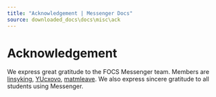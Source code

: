 ```yaml
---
title: "Acknowledgement | Messenger Docs"
source: downloaded_docs\docs\misc\ack
---
```


# Acknowledgement

We express great gratitude to the FOCS Messenger team. Members are [linsyking](mailto:linsy_king@sjtu.edu.cn), [YUcxovo](mailto:junglcuxo@sjtu.edu.cn), [matmleave](mailto:www125@sjtu.edu.cn). We also express sincere gratitude to all students using Messenger.
